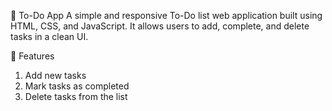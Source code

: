 📝 To-Do App
A simple and responsive To-Do list web application built using HTML, CSS, and JavaScript.
It allows users to add, complete, and delete tasks in a clean UI.

🚀 Features
1. Add new tasks
2. Mark tasks as completed
3. Delete tasks from the list
